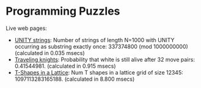 # Programming Puzzles

Live web pages:

- [UNITY strings](http://clb.confined.space/tgifelse/unity_strings.html?1000): Number of strings of length N=1000 with UNITY occurring as substring exactly once: 337374800 (mod 1000000000) (calculated in 0.035 msecs)
- [Traveling knights](http://clb.confined.space/tgifelse/traveling_knights.html): Probability that white is still alive after 32 move pairs: 0.41544981. (calculated in 0.915 msecs)
- [T-Shapes in a Lattice](http://clb.confined.space/tgifelse/t_shapes.html): Num T shapes in a lattice grid of size 12345: 1097113283165188. (calculated in 8.800 msecs)
